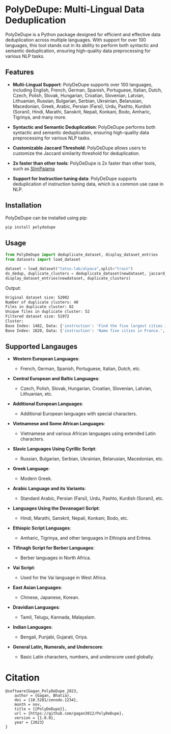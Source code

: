 # PolyDeDupe: Multi-Lingual Data Deduplication

PolyDeDupe is a Python package designed for efficient and effective data deduplication across multiple languages. With support for over 100 languages, this tool stands out in its ability to perform both syntactic and semantic deduplication, ensuring high-quality data preprocessing for various NLP tasks.

## Features

- **Multi-Lingual Support**: PolyDeDupe supports over 100 languages, including English, French, German, Spanish, Portuguese, Italian, Dutch, Czech, Polish, Slovak, Hungarian, Croatian, Slovenian, Latvian, Lithuanian, Russian, Bulgarian, Serbian, Ukrainian, Belarusian, Macedonian, Greek, Arabic, Persian (Farsi), Urdu, Pashto, Kurdish (Sorani), Hindi, Marathi, Sanskrit, Nepali, Konkani, Bodo, Amharic, Tigrinya, and many more.

- **Syntactic and Semantic Deduplication**: PolyDeDupe performs both syntactic and semantic deduplication, ensuring high-quality data preprocessing for various NLP tasks.

- **Customizable Jaccard Threshold**: PolyDeDupe allows users to customize the Jaccard similarity threshold for deduplication.

- **2x faster than other tools**: PolyDeDupe is 2x faster than other tools, such as [SlimPajama](https://github.com/Cerebras/modelzoo/tree/main/modelzoo/transformers/data_processing/slimpajama)

- **Support for Instruction tuning data**: PolyDeDupe supports deduplication of instruction tuning data, which is a common use case in NLP.

## Installation

PolyDeDupe can be installed using pip:

```bash
pip install polydedupe
```

## Usage

```python
from PolyDeDupe import deduplicate_dataset, display_dataset_entries
from datasets import load_dataset

dataset = load_dataset("tatsu-lab/alpaca",split="train")
ds_dedup, duplicate_clusters = deduplicate_dataset(newdataset, jaccard_threshold=0.90)
display_dataset_entries(newdataset, duplicate_clusters)
```

Output:

```bash
Original dataset size: 52002
Number of duplicate clusters: 40
Files in duplicate cluster: 82
Unique files in duplicate cluster: 52
Filtered dataset size: 51972
Cluster:
Base Index: 1482, Data: {'instruction': 'Find the five largest cities in France.', 'input': '', 'output': 'The five largest cities in France are Paris, Marseille, Lyon, Toulouse, and Nice.', 'text': 'Below is an instruction that describes a task. Write a response that appropriately completes the request.\n\n### Instruction:\nFind the five largest cities in France.\n\n### Response:\nThe five largest cities in France are Paris, Marseille, Lyon, Toulouse, and Nice.'}
Base Index: 1820, Data: {'instruction': 'Name five cities in France.', 'input': '', 'output': 'The five cities in France are Paris, Marseille, Lyon, Toulouse, and Nice.', 'text': 'Below is an instruction that describes a task. Write a response that appropriately completes the request.\n\n### Instruction:\nName five cities in France.\n\n### Response:\nThe five cities in France are Paris, Marseille, Lyon, Toulouse, and Nice.'}
```

## Supported Langauges

- **Western European Languages**:
  - French, German, Spanish, Portuguese, Italian, Dutch, etc.

- **Central European and Baltic Languages**:
  - Czech, Polish, Slovak, Hungarian, Croatian, Slovenian, Latvian, Lithuanian, etc.

- **Additional European Languages**:
  - Additional European languages with special characters.

- **Vietnamese and Some African Languages**:
  - Vietnamese and various African languages using extended Latin characters.

- **Slavic Languages Using Cyrillic Script**:
  - Russian, Bulgarian, Serbian, Ukrainian, Belarusian, Macedonian, etc.

- **Greek Language**:
  - Modern Greek.

- **Arabic Language and its Variants**:
  - Standard Arabic, Persian (Farsi), Urdu, Pashto, Kurdish (Sorani), etc.

- **Languages Using the Devanagari Script**:
  - Hindi, Marathi, Sanskrit, Nepali, Konkani, Bodo, etc.

- **Ethiopic Script Languages**:
  - Amharic, Tigrinya, and other languages in Ethiopia and Eritrea.

- **Tifinagh Script for Berber Languages**:
  - Berber languages in North Africa.

- **Vai Script**:
  - Used for the Vai language in West Africa.

- **East Asian Languages**:
  - Chinese, Japanese, Korean.

- **Dravidian Languages**:
  - Tamil, Telugu, Kannada, Malayalam.

- **Indian Languages**:
  - Bengali, Punjabi, Gujarati, Oriya.

- **General Latin, Numerals, and Underscore**:
  - Basic Latin characters, numbers, and underscore used globally.

# Citation

```
@software{Gagan_PolyDeDupe_2023,
    author = {Gagan, Bhatia},
    doi = {10.5281/zenodo.1234},
    month = nov,
    title = {{PolyDeDupe}},
    url = {https://github.com/gagan3012/PolyDeDupe},
    version = {1.0.0},
    year = {2023}
}
```
